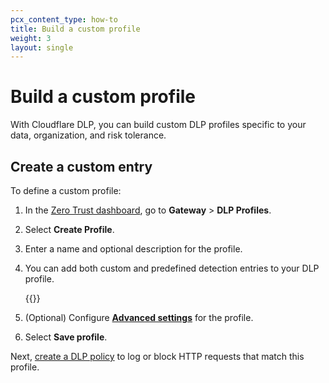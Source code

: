 ```yaml
---
pcx_content_type: how-to
title: Build a custom profile
weight: 3
layout: single
---
```


# Build a custom profile

With Cloudflare DLP, you can build custom DLP profiles specific to your data, organization, and risk tolerance.

## Create a custom entry

To define a custom profile:

1. In the [Zero Trust dashboard](https://one.dash.cloudflare.com/), go to **Gateway** > **DLP Profiles**.
2. Select **Create Profile**.
3. Enter a name and optional description for the profile.
4. You can add both custom and predefined detection entries to your DLP profile.

   {{<render file="_dlp-entries.md">}}

5. (Optional) Configure [**Advanced settings**](/cloudflare-one/policies/data-loss-prevention/custom-profile/advanced-settings/) for the profile.
6. Select **Save profile**.

Next, [create a DLP policy](/cloudflare-one/policies/data-loss-prevention/setup/#2-create-a-dlp-policy) to log or block HTTP requests that match this profile.
